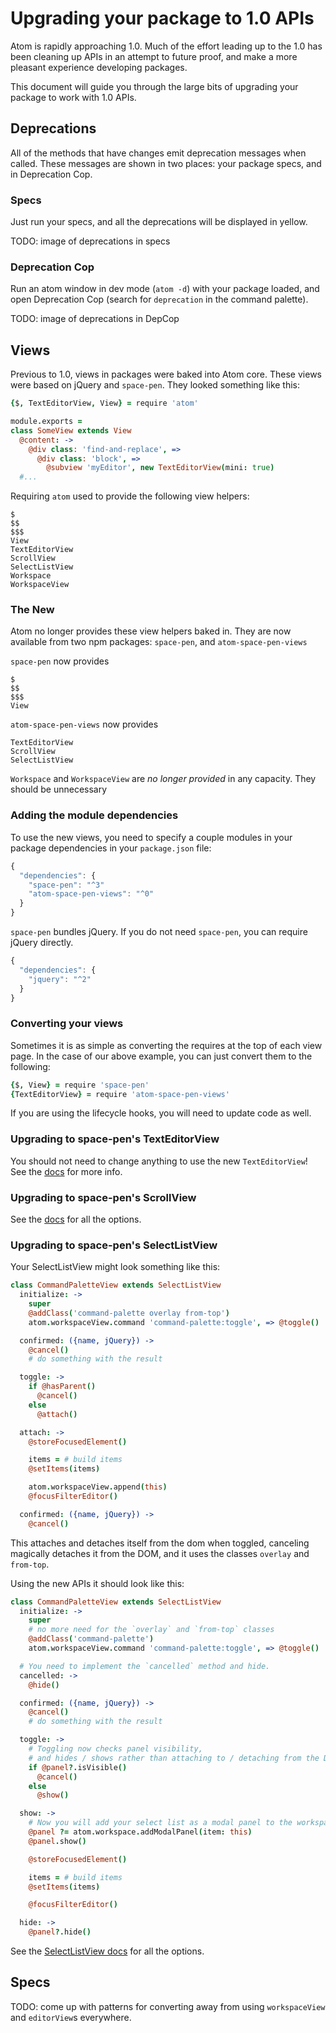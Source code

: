 # Upgrading your package to 1.0 APIs

Atom is rapidly approaching 1.0. Much of the effort leading up to the 1.0 has been cleaning up APIs in an attempt to future proof, and make a more pleasant experience developing packages.

This document will guide you through the large bits of upgrading your package to work with 1.0 APIs.

## Deprecations

All of the methods that have changes emit deprecation messages when called. These messages are shown in two places: your package specs, and in Deprecation Cop.

### Specs

Just run your specs, and all the deprecations will be displayed in yellow.

TODO: image of deprecations in specs

### Deprecation Cop

Run an atom window in dev mode (`atom -d`) with your package loaded, and open Deprecation Cop (search for `deprecation` in the command palette).

TODO: image of deprecations in DepCop

## Views

Previous to 1.0, views in packages were baked into Atom core. These views were based on jQuery and `space-pen`. They looked something like this:

```coffee
{$, TextEditorView, View} = require 'atom'

module.exports =
class SomeView extends View
  @content: ->
    @div class: 'find-and-replace', =>
      @div class: 'block', =>
        @subview 'myEditor', new TextEditorView(mini: true)
  #...
```

Requiring `atom` used to provide the following view helpers:

```
$
$$
$$$
View
TextEditorView
ScrollView
SelectListView
Workspace
WorkspaceView
```

### The New

Atom no longer provides these view helpers baked in. They are now available from two npm packages: `space-pen`, and `atom-space-pen-views`

`space-pen` now provides

```
$
$$
$$$
View
```

`atom-space-pen-views` now provides

```
TextEditorView
ScrollView
SelectListView
```

`Workspace` and `WorkspaceView` are _no longer provided_ in any capacity. They should be unnecessary

### Adding the module dependencies

To use the new views, you need to specify a couple modules in your package dependencies in your `package.json` file:

```js
{
  "dependencies": {
    "space-pen": "^3"
    "atom-space-pen-views": "^0"
  }
}
```

`space-pen` bundles jQuery. If you do not need `space-pen`, you can require jQuery directly.

```js
{
  "dependencies": {
    "jquery": "^2"
  }
}
```

### Converting your views

Sometimes it is as simple as converting the requires at the top of each view page. In the case of our above example, you can just convert them to the following:

```coffee
{$, View} = require 'space-pen'
{TextEditorView} = require 'atom-space-pen-views'
```

If you are using the lifecycle hooks, you will need to update code as well.

### Upgrading to space-pen's TextEditorView

You should not need to change anything to use the new `TextEditorView`! See the [docs][TextEditorView] for more info.

### Upgrading to space-pen's ScrollView

See the [docs][ScrollView] for all the options.

### Upgrading to space-pen's SelectListView

Your SelectListView might look something like this:

```coffee
class CommandPaletteView extends SelectListView
  initialize: ->
    super
    @addClass('command-palette overlay from-top')
    atom.workspaceView.command 'command-palette:toggle', => @toggle()

  confirmed: ({name, jQuery}) ->
    @cancel()
    # do something with the result

  toggle: ->
    if @hasParent()
      @cancel()
    else
      @attach()

  attach: ->
    @storeFocusedElement()

    items = # build items
    @setItems(items)

    atom.workspaceView.append(this)
    @focusFilterEditor()

  confirmed: ({name, jQuery}) ->
    @cancel()
```

This attaches and detaches itself from the dom when toggled, canceling magically detaches it from the DOM, and it uses the classes `overlay` and `from-top`.

Using the new APIs it should look like this:

```coffee
class CommandPaletteView extends SelectListView
  initialize: ->
    super
    # no more need for the `overlay` and `from-top` classes
    @addClass('command-palette')
    atom.workspaceView.command 'command-palette:toggle', => @toggle()

  # You need to implement the `cancelled` method and hide.
  cancelled: ->
    @hide()

  confirmed: ({name, jQuery}) ->
    @cancel()
    # do something with the result

  toggle: ->
    # Toggling now checks panel visibility,
    # and hides / shows rather than attaching to / detaching from the DOM.
    if @panel?.isVisible()
      @cancel()
    else
      @show()

  show: ->
    # Now you will add your select list as a modal panel to the workspace
    @panel ?= atom.workspace.addModalPanel(item: this)
    @panel.show()

    @storeFocusedElement()

    items = # build items
    @setItems(items)

    @focusFilterEditor()

  hide: ->
    @panel?.hide()
```

See the [SelectListView docs][SelectListView] for all the options.

## Specs

TODO: come up with patterns for converting away from using `workspaceView` and `editorView`s everywhere.


[texteditorview]:https://github.com/atom/atom-space-pen-views#texteditorview
[scrollview]:https://github.com/atom/atom-space-pen-views#scrollview
[selectlistview]:https://github.com/atom/atom-space-pen-views#selectlistview
